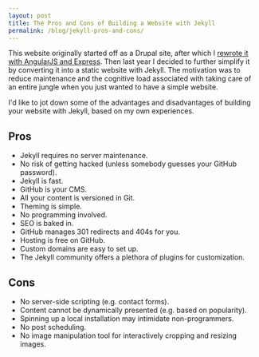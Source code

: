 ```yaml
---
layout: post
title: The Pros and Cons of Building a Website with Jekyll
permalink: /blog/jekyll-pros-and-cons/
---
```


This website originally started off as a Drupal site, after which I
[rewrote it with AngularJS and Express](http://ericnish.io/blog/how-i-built-this-website/).
Then last year I decided to further simplify it by converting it into a
static website with Jekyll. The motivation was to reduce maintenance
and the cognitive load associated with taking care of an entire jungle
when you just wanted to have a simple website.

I'd like to jot down some of the advantages and disadvantages of
building your website with Jekyll, based on my own experiences.

## Pros

- Jekyll requires no server maintenance.
- No risk of getting hacked (unless somebody guesses your GitHub password).
- Jekyll is fast.
- GitHub is your CMS.
- All your content is versioned in Git.
- Theming is simple.
- No programming involved.
- SEO is baked in.
- GitHub manages 301 redirects and 404s for you.
- Hosting is free on GitHub.
- Custom domains are easy to set up.
- The Jekyll community offers a plethora of plugins for customization.

## Cons

- No server-side scripting (e.g. contact forms).
- Content cannot be dynamically presented (e.g. based on popularity).
- Spinning up a local installation may intimidate non-programmers.
- No post scheduling.
- No image manipulation tool for interactively cropping and resizing images.
